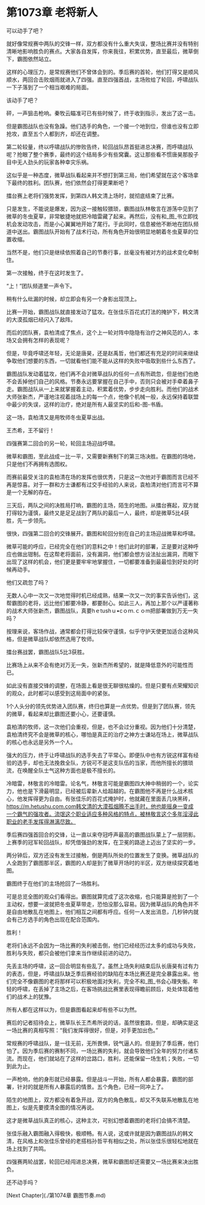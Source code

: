 # 第1073章 老将新人

可以动手了吧？

就好像常规赛中两队的交锋一样，双方都没有什么重大失误，整场比赛并没有特别清晰地影响胜负的赛点。大家各自发挥，你来我往，积累优势，直至最后，微草倒下，霸图依然站立。

这样的心理压力，是常规赛他们不曾体会到的。季后赛的首轮，他们打得又是顺风顺水，两回合击败烟雨就进入了四强。直至四强首战，主场败给了轮回，呼啸战队一下子落到了一个相当艰难的局面。

该动手了吧？

砰，一声狙击枪响。秦牧云瞄准可已有些时候了，终于收到指示，发出了这一击。

但是霸图战队也没有急躁。他们选手的角色，一个接一个地到位，但谁也没有立即抢攻，直至五个人都到齐，却还在调整。

第二轮较量，终以呼啸战队的惨败告终，轮回战队昂首挺进总决赛，而呼啸战队呢？抢眼了整个赛季，最终的这个结局多少有些窝囊。这让那些看不惯唐昊那股子目中无人劲头的玩家各种幸灾乐祸。

这似乎是一种态度，微草战队看起来并不想打到第三局，他们希望就在这个客场拿下最终的胜利。团队赛，他们依然会打得更果断吧？

擂台赛上老将们强势发挥，到第四人韩文清上场时，就彻底结束了比赛。

只是发生，不能说是爆发，因为这一接触较猥琐，霸图战队林敬言在游荡中见到了微草的冬虫夏草，非常敏捷地就把冷暗雷藏了起来。再然后，没有和_图_书立即找机会发动攻击，而是小心翼翼地开始了尾行。于此同时，信息被他不断地在团队频道中送出。霸图战队开始有了战术行动，所有角色开始很明显地朝着冬虫夏草的位置收缩。

当然不是，他们只是继续依照着自己的节奏行事，丝毫没有被对方的战术变化牵制住。

第一次接触，终于在这时发生了。

“上！”团队频道里一声令下。

稍有什么纰漏的时候，却立即会有另一个身影出现顶上。

比赛一开始，霸图战队就直接发动了猛攻。在张佳乐百花式打法的掩护下，韩文清的大漠孤烟已经闪入了敌阵。

而后的团队赛，袁柏清成了焦点，这个上一轮对阵中隐隐有治疗之神风范的人，本场又会拥有怎样的表现呢？

但是，毕竟呼啸还年轻，无论是唐昊，还是赵禹哲，他们都还有充足的时间来继续争取他们想要的东西，一切就看他们能不能从这样的失败中吸取到些什么东西了。

霸图战队发动着猛攻，他们再不会对微草战队的任何一点有所疏忽，但是他们也绝不会丢掉他们自己的风格。节奏永远要掌握在自己手中，否则只会被对手牵着鼻子走。霸图战队从一上来就掌握着主动，积累着优势，步步走向胜利。而他们的战术大师张新杰，严谨地注视着战场上的每一个点，他像个机械一般，永远保持着联盟中最少的失误，这样的治疗，绝对是所有人最坚实的后和-图-书盾。

这一场，袁柏清又是用牧师冬虫夏草出战。

王杰希，王不留行！

四强赛第二回合的另一轮，轮回主场迎战呼啸。

微草和霸图，至此战成一比一平，又需要新赛制下的第三场决胜。在霸图的场地，只是他们不再拥有选图权。

而赛前最受关注的袁柏清在场的发挥也很优秀，只是这一次他对于霸图而言已经不再是惊喜。对于一群和方士谦都有过交手经验的人来说，袁柏清对他们而言可不算是一个无解的存在。

三天后，两队之间的决胜局打响，霸图的主场，陌生的地图。从擂台赛起，双方就打得较为谨慎，最终又是足足战到了两队的最后一人，最终，却是微草5比4获胜，先一步领先。

很快，四强第二回合的交锋展开。霸图和轮回分别在自己的主场迎战微草和呼啸。

微草可能的呼应，已经完全在他们的意料之中！他们此时的部署，正是要对这种呼应也做出钳制。在这帮老将面前，没有漏洞，他们都会想方设法扯出漏洞，而眼下出现了这样的机会，他们更是要牢牢地掌握住，一切都要准备到最最恰到好处的时候再动手。

他们又疏忽了吗？

无数人心中一次又一次地觉得时机已经成熟，结果一次又一次的事实告诉他们，这帮霸图的老将，远比他们都要冷静，都要耐心。如此三人，再加上那个以严谨著称的战术大师张新杰，霸图战队，真要hｅtushｕ•cｏｍ.ｃｏm把部署做到万无一失吗？

按理来说，客场作战，通常都会打得比较保守谨慎，似乎守护天使更加适合这种风格，但是微草战队却依然选用了牧师。

擂台赛战罢，霸图战队5比3获胜。

比赛场上从来不会有绝对万无一失，张新杰所希望的，就是降低意外的可能性而已。

如此没有直接交锋的调整，在场面上看是很无聊很枯燥的。但是只要有点荣耀知识的观众，此时都可以感受到这局面中的紧张。

1个人头分的领先优势进入团队赛，终归也算是一点优势。但是到了团队赛，领先的微草，看起来却比霸图还要小心，还要谨慎。

袁柏清的牧师，这一次他们会重视，但是，也不会过分重视。因为他们十分清楚，袁柏清终究不会是微草的核心，哪怕是真正的治疗之神方士谦站在场上，微草战队的核心也永远是另外一个人。

强大的压力，终于让呼啸战队的选手失去了平常心。即便队中也有方锐这样富有经验的选手，却也无法挽救全队，方锐可不是这支队伍的当家，而他所擅长的猥琐流，在唤醒全队士气这种方面也是极不擅长的。

冷暗雷，林敬言的冷暗雷。论名气，林敬言可能是霸图四大神中稍弱的一个，论实力，他也是下滑最明显，已经被后辈新人给超越的。在霸图他不再是什么战术核心，他发挥得更为自由。有张佳乐的百花式掩护时，他就藏在里面丢几块黑砖，https://m.hetushu.com.com韩文清的大漠孤烟腾不出手时，他也能摇身一变成一个霸气的强攻者。流氓这个职业适应多种风格的特点，被林敬言这个多年淫浸此职业的老手发挥得淋漓尽致。

季后赛四强首回合的交锋，让一直以来夺冠呼声最高的霸图战队蒙上了一层阴影。上赛季的冠军轮回战队，却凭借强劲的发挥，在卫冕的路途上迈出了坚实的一步。

两分钟后，双方还没有发生过接触，倒是两队所处的位置发生了变换。微草战队的人全跑到了霸图那半区，霸图的人却是到了微草开场时的半区，双方继续探究着地图。

霸图终于在他们的主场抢回了一场胜利。

可是总览全图的观众们看得出。霸图就算完成了这次收缩，也只能算是抢到了一个主动权，想要一波就把冬虫夏草带走，恐怕没那么容易。因为微草战队的角色并不是自由地散乱在地图上，他们相互之间都有呼应。任何一人发出消息，几秒钟内就会有己方选手的角色出现在配合范围内。

胜利！

老将们永远不会因为一场比赛的失利被击倒，他们已经经历过太多的成功与失败，胜利与失败，都只会被他们拿来当作继续前进的动力。

先丢主场的呼啸，这一回合明显有些乱了。虽然上场失利结束后队长唐昊有过有力的表态，但是，呼啸战队缺乏季后赛经验的缺陷在本场比赛还是完全暴露出来。他们完全不像霸图的老将那样可以积极地面对失利，完全不和_图_书会心理失衡。年轻的呼啸，在丢掉了主场之后，在客场挑战比赛里表现得瞻前顾后，处处体现着他们的战术上的犹豫。

所有人都在这样以为，但是霸图看起来却有些不以为然。

赛后的记者招待会上，微草队长王杰希所说的话，虽然很套路，但是，却确实是这一场比赛的真相写照：“我们发挥得很好，但是，对手更加出色。”

常规赛的呼啸战队，是一往无前，无所畏惧，锐气逼人的。但是到了季后赛，他们怕了。因为季后赛的赛制不同，一场比赛的失利，就会导致他们全年的努力付诸东流。而现在，他们就站在了这样的岔路口，胜利，还能保留一场生机；失败，一切到此为止。

一声枪响，他的身形就已经暴露。但是战斗一开始，所有人都会暴露，霸图的部署，针对的就是所有人暴露后的情景。五个角色，已经一同冲上了。

陌生的地图上，双方都没有着急开战，双方的角色散乱，却又不失联系地散乱在地图上，似是先要摸清全图的情况再说。

这才是微草战队真正的核心，这种主次，可别幻想着霸图的老将们会搞不清楚。

张佳乐融入霸图融入得极快，极顺畅。有人说，这或许就是因为霸图战队的韩文清，在风格上和张佳乐曾经的老搭档孙哲平有相似之处，所以张佳乐很轻松地就在场上找到了共鸣。

四强赛两轮战罢，轮回已经闯进总决赛，微草和霸图却还需要又一场比赛来决出胜负。

还不动手吗？



[Next Chapter](./第1074章 霸图节奏.md)